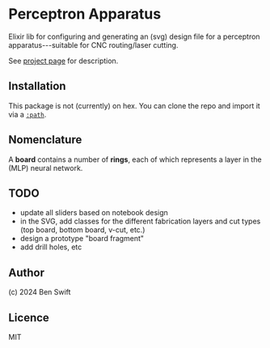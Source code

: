 # Perceptron Apparatus

Elixir lib for configuring and generating an (svg) design file for a perceptron
apparatus---suitable for CNC routing/laser cutting.

See
[project page](https://anu365.sharepoint.com/sites/CyberneticsHub/SitePages/CyberneticStudio-Human-Scale.aspx)
for description.

## Installation

This package is not (currently) on hex. You can clone the repo and import it via
a [`:path`](https://hexdocs.pm/mix/Mix.Tasks.Deps.html).

## Nomenclature

A **board** contains a number of **rings**, each of which represents a layer in
the (MLP) neural network.

## TODO

- update all sliders based on notebook design
- in the SVG, add classes for the different fabrication layers and cut types
  (top board, bottom board, v-cut, etc.)
- design a prototype "board fragment"
- add drill holes, etc

## Author

(c) 2024 Ben Swift

## Licence

MIT

